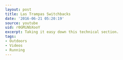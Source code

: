 ```yaml
---
layout: post
title: Las Trampas Switchbacks
date: '2016-06-21 05:20:19'
source: youtube
uid: r0GMiNbXooY
excerpt: Taking it easy down this technical section.
tags:
- Outdoors
- Videos
- Running
---
```

